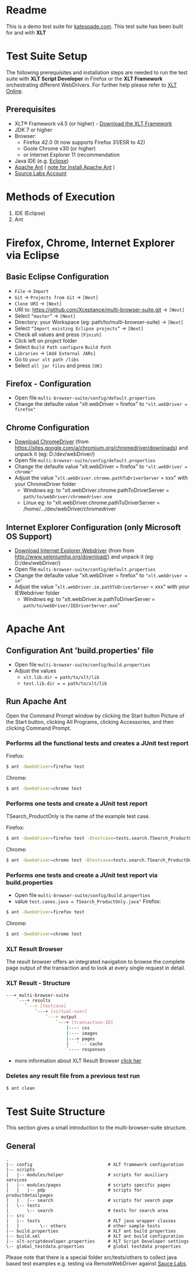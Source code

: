 # Readme

This is a demo test suite for [katespade.com](http://www.katespade.com).
This test suite has been built for and with __XLT__


# Test Suite Setup

The following prerequisites and installation steps are needed to run the test suite with __XLT Script Developer__ in Firefox or the __XLT Framework__ orchestrating different WebDrivers. For further help please refer to [XLT Online](https://www.xceptance.com/en/xlt/documentation.html).

## Prerequisites
- XLT&reg; Framework v4.5 (or higher) - [Download the XLT Framework](https://www.xceptance.com/en/xlt/download.html)
- JDK 7 or higher
- Browser: 
    - Firefox 42.0 (It now supports Firefox 31/ESR to 42)
    - Goole Chrome v30 (or higher)
    - or Internet Explorer 11 (recommendation
- Java IDE (e.g. [Eclipse](https://eclipse.org/downloads/))
- [Apache Ant](https://ant.apache.org/bindownload.cgi)  ( [note for Install Apache Ant](https://ant.apache.org/manual/install.html#installing) )
- [Source Labs Account](https://saucelabs.com/)

# Methods of Execution
1. IDE (Eclipse)
2. Ant

# Firefox, Chrome, Internet Explorer via Eclipse
## Basic Eclipse Configuration
- `File` -> `Import`
- `Git` -> `Projects from Git` -> `[Next]`
- `Clone URI` -> `[Next]`
- URI to: https://github.com/Xceptance/multi-browser-suite.git -> `[Next]`
- Select `“master”` -> `[Next]`
- Directory: your Workspace (eg: path/to/multi-browser-suite) -> `[Next]`
- Select `“Import existing Eclipse projects”` -> `[Next]`
- Check all values and press `[Finish]`
- Click left on project folder
- Select `Build Path configure` `Build Path`
- `Libraries` -> `[Add External JARs]`
- Go to `your xlt path /libs`
- Select `all jar files` and press `[OK]`

## Firefox - Configuration
- Open file `multi-browser-suite/config/default.properties`
- Change the defaulte value "xlt.webDriver = firefox" to `"xlt.webDriver = firefox"`

## Chrome Configuration
- [Download ChromeDriver](https://sites.google.com/a/chromium.org/chromedriver/downloads) (from https://sites.google.com/a/chromium.org/chromedriver/downloads) and unpack it (eg: D:/dev/webDriver/)
- Open file `multi-browser-suite/config/default.properties`
- Change the defaulte value "xlt.webDriver = firefox" to `"xlt.webDriver = chrome"`
- Adjust the value "`xlt.webDriver.chrome.pathToDriverServer` = xxx" with your ChromeDriver folder
	- Windows eg: to "xlt.webDriver.chrome.pathToDriverServer = `path/to/webDriver/chromedriver.exe`
	- Linux eg: to "xlt.webDriver.chrome.pathToDriverServer = /home/.../dev/webDriver/chromedriver

## Internet Explorer Configuration (only Microsoft OS Support)
- [Download Internet Explorer Webdriver](http://www.seleniumhq.org/download/) (from from http://www.seleniumhq.org/download/) and unpack it (eg: D:/dev/webDriver/)
- Open file `multi-browser-suite/config/default.properties`
- Change the defaulte value "xlt.webDriver = firefox" to `"xlt.webDriver = ie"`
- Adjust the value "`xlt.webDriver.ie.pathToDriverServer`  = xxx" with your IEWebdriver folder
	- Windows eg: to "xlt.webDriver.ie.pathToDriverServer  = `path/to/webDriver/IEDriverServer.exe`"

# Apache Ant

## Configuration Ant 'build.properties' file
- Open file `multi-browser-suite/config/build.properties`
- Adjust the values 
    - `xlt.lib.dir = path/to/xlt/lib`
    - `test.lib.dir = = path/to/xlt/lib`

## Run Apache Ant
Open the Command Prompt window by clicking the Start button Picture of the Start button, clicking All Programs, clicking Accessories, and then clicking Command Prompt.

### Performs all the functional tests and creates a JUnit test report
Firefox:
```sh
$ ant -Dwebdriver=firefox test
```
Chrome:
```sh
$ ant -Dwebdriver=chrome test
```

### Performs one tests and create a JUnit test report
TSearch_ProductOnly is the name of the example test case.

Firefox:
```sh
$ ant -Dwebdriver=firefox test -Dtestcase=tests.search.TSearch_ProductOnly 
```
Chrome:
```sh
$ ant -Dwebdriver=chrome test -Dtestcase=tests.search.TSearch_ProductOnl
```
### Performs one tests and create a JUnit test report via build.properties
- Open file `multi-browser-suite/config/build.properties`
- value `test.cases.java = TSearch_ProductOnly.java"`
Firefox:
```sh
$ ant -Dwebdriver=firefox test
```
Chrome:
```sh
$ ant -Dwebdriver=chrome test
```

### XLT Result Browser
The result browser offers an integrated navigation to browse the complete page output of the transaction and to look at every single request in detail. 

### XLT Result - Structure
```sh
---+ multi-browser-suite
    `---+ results
       `---+ [testcase]
           `---+ [virtual-user]
               `---+ output
                   `---+ [transaction-ID]
                       |---- css
                       |---- images
                       |---+ pages
                       |   `--- cache
                       `---- responses
```
- more information about XLT Result Browser [click her](https://lab.xceptance.de/releases/xlt/latest/user-manual.html#XLTResultBrowser)

###  Deletes any result file from a previous test run
```sh
$ ant clean
```

# Test Suite Structure

This section gives a small introduction to the multi-browser-suite structure. 

## General

    .
    |-- config                             # XLT framework configuration
    |-- scripts
    |   |-- modules/helper                 # scripts for auxiliary services
    |   |-- modules/pages                  # scripts specific pages
    |   |   |-- pdp                        # scripts for productdetailpages
    |   |   |-- search                     # scripts for search page
    |   \-- tests
    |       \-- search                     # tests for search area
    |-- src
    |   |-- tests                          # XLT java wrapper classes
    |   |        \-- others                # other sample tests
    |-- build.properties                   # XLT ant build properties
    |-- build.xml                          # XLT ant build configuration
    |-- xlt-scriptdeveloper.properties     # XLT Script Developer settings
    \-- global_testdata.properties         # global testdata properties

Please note that there is a special folder src/tests/others to collect java based test examples e.g. testing via RemoteWebDriver against [Sauce Labs](https://saucelabs.com/).
